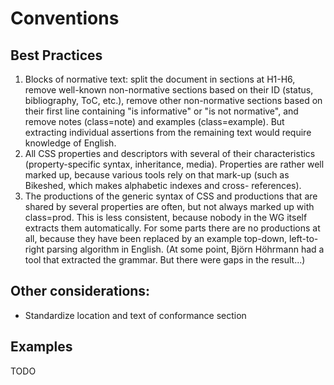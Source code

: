 # Conventions

## Best Practices
1. Blocks of normative text: split the document in sections at H1-H6,
   remove well-known non-normative sections based on their ID (status,
   bibliography, ToC, etc.), remove other non-normative sections based on
   their first line containing "is informative" or "is not normative", and
   remove notes (class=note) and examples (class=example). But extracting
   individual assertions from the remaining text would require knowledge of
   English.
2. All CSS properties and descriptors with several of their
   characteristics (property-specific syntax, inheritance, media).
   Properties are rather well marked up, because various tools rely on that
   mark-up (such as Bikeshed, which makes alphabetic indexes and cross-
   references).
3. The productions of the generic syntax of CSS and productions that are
   shared by several properties are often, but not always marked up with
   class=prod. This is less consistent, because nobody in the WG itself
   extracts them automatically. For some parts there are no productions at
   all, because they have been replaced by an example top-down, left-to-
   right parsing algorithm in English. (At some point, Björn Höhrmann had a
   tool that extracted the grammar. But there were gaps in the result...)

## Other considerations:
* Standardize location and text of conformance section

## Examples
TODO
